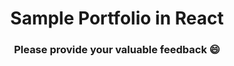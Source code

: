 <div align='center'>
  
# Sample Portfolio in React

### Please provide your valuable feedback 😄

  </div>
